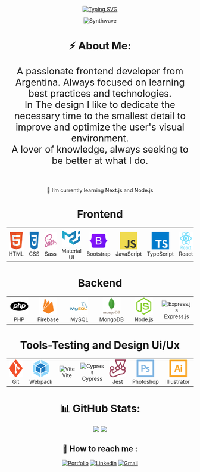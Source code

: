 <div align="center">
    
<a href="https://git.io/typing-svg"><img src="https://readme-typing-svg.demolab.com?font=Roboto+Mono&weight=300&size=25&pause=1000&color=4ECCA3&center=true&width=450&height=80&lines=Frontend+Developer;1+%2B+year+of+working+experience;Being+passionate+and+creative" alt="Typing SVG" /></a>
    
<img src="https://media.giphy.com/media/v1.Y2lkPTc5MGI3NjExYWYyNjY4MzJkZGRjN2ZmMDFkZmU4NmUzNzZiZDE1ZmIwYTU5MDAyNyZjdD1n/MuTQ5B5HV1kjUWdJ3b/giphy.gif" alt="Synthwave" height="300" width="500">
 </div> 
 
 <h1 align="center">⚡️ About Me:</h1>

<div align="center">
        <p style="font-size: 25px;">A passionate frontend developer from Argentina. Always focused on learning best practices and technologies.</br>
        In The design I like to dedicate the necessary time to the smallest detail to improve and optimize the user's visual environment. </br>
            A lover of knowledge, always seeking to be better at what I do.</p>
    <br><p>🌱 I’m currently learning Next.js and Node.js</p>
</div>


<h1 align="center">Frontend</h1>
<table>
  <tr>
    <td align="center" width="96">
      <a>
        <img src="https://github.com/devicons/devicon/blob/master/icons/html5/html5-original.svg" width="48" height="48" alt="HTML" />
      </a>
      <br>HTML
    </td>
    <td align="center" width="96">
      <a>
        <img src="https://github.com/devicons/devicon/blob/master/icons/css3/css3-plain.svg" width="48" height="48" alt="CSS" />
      </a>
      <br>CSS
    </td>
    <td align="center" width="96">
      <a >
        <img src="https://github.com/devicons/devicon/blob/master/icons/sass/sass-original.svg" width="48" height="48" alt="Sass" />
      </a>
      <br>Sass
    </td>
    <td align="center" width="96">
      <a >
        <img src="https://raw.githubusercontent.com/devicons/devicon/master/icons/materialui/materialui-original.svg" width="48" height="48" alt="Material UI" />
      </a>
      <br>Material UI
    </td>
    <td align="center" width="96">
      <a >
        <img src="https://raw.githubusercontent.com/devicons/devicon/master/icons/bootstrap/bootstrap-original.svg" width="48" height="48" alt="Bootstrap" />
      </a>
      <br>Bootstrap
    </td>
    <td align="center" width="96">
      <a>
        <img src="https://github.com/devicons/devicon/blob/master/icons/javascript/javascript-original.svg" width="48" height="48" alt="JavaScript" />
      </a>
      <br>JavaScript
    </td>
        <td align="center" width="96">
      <a>
        <img src="https://github.com/devicons/devicon/blob/master/icons/typescript/typescript-plain.svg" width="48" height="48" alt="TypeScript" />
      </a>
      <br>TypeScript
    </td>
    <td align="center" width="96">
      <a>
        <img src="https://github.com/devicons/devicon/blob/master/icons/react/react-original-wordmark.svg" width="48" height="48" alt="React" />
      </a>
      <br>React
    </td>
    <td align="center" width="96">
      <a>
        <img src="https://raw.githubusercontent.com/devicons/devicon/master/icons/redux/redux-original.svg" width="48" height="48" alt="Redux" />
      </a>
      <br>Redux
    </td>
  </tr>
</table>

<h1 align="center">Backend</h1>
<table>
  <tr>
    <td align="center"  width="96">
      <a>
        <img src="https://github.com/devicons/devicon/blob/master/icons/php/php-plain.svg" width="48" height="48" alt="PHP" />
      </a>
      <br>PHP
    </td>
    <td align="center"  width="96">
      <a>
        <img src="https://raw.githubusercontent.com/devicons/devicon/master/icons/firebase/firebase-plain.svg" width="48" height="48" alt="Firebase" />
      </a>
      <br>Firebase
    </td>
    <td align="center" width="96">
      <a>
        <img src="https://github.com/devicons/devicon/blob/master/icons/mysql/mysql-original-wordmark.svg" width="48" height="48" alt="MySQL" />
      </a>
      <br>MySQL
    </td>
    <td align="center" width="96">
      <a >
        <img src="https://github.com/devicons/devicon/blob/master/icons/mongodb/mongodb-original-wordmark.svg" width="48" height="48" alt="MongoDB" />
      </a>
      <br>MongoDB
    </td>    
    <td align="center" width="96">
      <a>
        <img src="https://raw.githubusercontent.com/devicons/devicon/master/icons/nodejs/nodejs-plain.svg" width="48" height="48" alt="Node.js" />
      </a>
      <br>Node.js
    </td>
    <td align="center" width="96">
      <a>
        <img src="https://media.zeemly.com/zeemly/product/expressjs.png" width="48" height="48" alt="Express.js" />
      </a>
      <br>Express.js
    </td>
  </tr>
</table>

<h1 align="center">Tools-Testing and Design Ui/Ux</h1>
<table>
  <tr>
    <td align="center"  width="96">
      <a>
        <img src="https://github.com/devicons/devicon/blob/master/icons/git/git-original.svg" width="48" height="48" alt="Git" />
      </a>
      <br>Git
    </td>
    <td align="center"  width="96">
      <a>
        <img src="https://raw.githubusercontent.com/devicons/devicon/1119b9f84c0290e0f0b38982099a2bd027a48bf1/icons/webpack/webpack-original.svg" width="48" height="48" alt="Webpack" />
      </a>
      <br>Webpack
    </td>
    <td align="center"  width="96">
      <a>
        <img src="https://upload.wikimedia.org/wikipedia/commons/thumb/f/f1/Vitejs-logo.svg/1039px-Vitejs-logo.svg.png" width="48" height="48" alt="Vite" />
      </a>
      <br>Vite
    </td>
    <td align="center" width="96">
      <a>
        <img src="https://pics.freeicons.io/uploads/icons/png/3556671901536211770-512.png" width="48" height="48" alt="Cypress" />
      </a>
      <br>Cypress
    </td>
    <td align="center" width="96">
      <a >
        <img src="https://raw.githubusercontent.com/devicons/devicon/master/icons/jest/jest-plain.svg" width="48" height="48" alt="Jest" />
      </a>
      <br>Jest
    </td>    
    <td align="center" width="96">
      <a>
        <img src="https://raw.githubusercontent.com/devicons/devicon/master/icons/photoshop/photoshop-line.svg" width="48" height="48" alt="Photoshop" />
      </a>
      <br>Photoshop
    </td>
    <td align="center" width="96">
      <a>
        <img src="https://raw.githubusercontent.com/devicons/devicon/master/icons/illustrator/illustrator-line.svg" width="48" height="48" alt="Illustrator" />
      </a>
      <br>Illustrator
    </td>    
  </tr>
</table>



<div align="center">
    <h1>📊 GitHub Stats:</h1>
    
![](https://github-readme-stats.vercel.app/api?username=Lean-98&theme=gotham&hide_border=false&include_all_commits=false&count_private=false)
![](https://github-readme-stats.vercel.app/api/top-langs/?username=Lean-98&theme=gotham&hide_border=false&include_all_commits=false&count_private=false&layout=compact)
<!-- ![](https://github-readme-streak-stats.herokuapp.com/?user=Lean-98&theme=gotham&hide_border=false)<br/> -->


<!-- [![](https://visitcount.itsvg.in/api?id=Lean-98&icon=5&color=3)](https://visitcount.itsvg.in) -->
 
 ## 🔗 How to reach me :
 [![Portfolio](https://img.shields.io/badge/my_portfolio-000?style=for-the-badge&logo=ko-fi&logoColor=white)](https://portfolio-leandropiazza.netlify.app/)
 [![Linkedin](https://img.shields.io/badge/linkedin-0A66C2?style=for-the-badge&logo=linkedin&logoColor=white)](https://www.linkedin.com/in/leandro-piazza23)
 <a href="mailto:lean.piazza988@gmail.com" target="_blank"><img alt="Gmail" src="https://img.shields.io/badge/Gmail-D14836?style=for-the-badge&logo=gmail&logoColor=white"></a>
</div>


